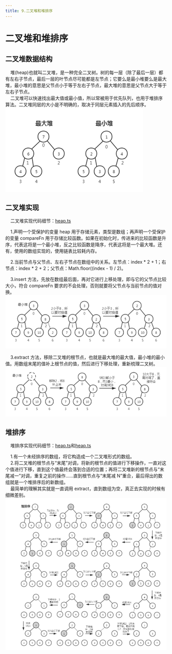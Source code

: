 ```yaml
---
title: 9.二叉堆和堆排序
---
```


# 二叉堆和堆排序

## 二叉堆数据结构

&nbsp;&nbsp;&nbsp;&nbsp;堆(heap)也就叫二叉堆，是一种完全二叉树。树的每一层（除了最后一层）都有左右子节点，最后一层的叶节点尽可能都是左节点；它要么是最小堆要么是最大堆，最小堆的意思是父节点小于等于左右子节点，最大堆的意思是父节点大于等于左右子节点。  
&nbsp;&nbsp;&nbsp;&nbsp;二叉堆可以快速找出最大值或最小值，所以常被用于优先队列，也用于堆排序算法。二叉堆同层的大小是不明确的，取决于同层元素插入的先后顺序。  
![heap1](./img/heap/heap1.png)

## 二叉堆实现

&nbsp;&nbsp;&nbsp;&nbsp;二叉堆实现代码细节：[heap.ts](https://gitee.com/liawnliu/datastructures_ts/blob/master/src/ts/data-structures/heap.ts)

&nbsp;&nbsp;&nbsp;&nbsp;1.声明一个受保护的变量 heap 用于存储元素，类型是数组；再声明一个受保护的变量 compareFn 用于存储比较函数。如果在初始化时，传进来的比较函数是升序，代表这将是一个最小堆，反之比较函数是降序，代表这将是一个最大堆。还有，使用的数组实现的，使用链表比较耗内存。

&nbsp;&nbsp;&nbsp;&nbsp;2.当前节点与父节点、左右子节点在数组中的关系。左节点：index \* 2 + 1；右节点：index \* 2 + 2；父节点：Math.floor((index - 1) / 2)。

&nbsp;&nbsp;&nbsp;&nbsp;3.insert 方法，先放在数组最后面，再对它进行上移处理，即与它的父节点比较大小，符合 compareFn 要求的不会处理，否则就要将父节点与当前节点的值对换。  
![heap2](./img/heap/heap2.png)

&nbsp;&nbsp;&nbsp;&nbsp;3.extract 方法，移除二叉堆的根节点，也就是最大堆的最大值，最小堆的最小值。用数组末尾的值补上根节点的值，然后进行下移处理，重新梳理二叉树。  
![heap3](./img/heap/heap3.png)

## 堆排序

&nbsp;&nbsp;&nbsp;&nbsp;堆排序实现代码细节：[heap.ts](https://gitee.com/liawnliu/datastructures_ts/blob/master/src/ts/data-structures/heap.ts)和[heap.ts](https://gitee.com/liawnliu/datastructures_ts/blob/master/src/ts/algorithms/sorting/heap-sort.ts)

&nbsp;&nbsp;&nbsp;&nbsp;1.有一个未经排序的数组，将它构造成一个二叉堆形式的数组。  
&nbsp;&nbsp;&nbsp;&nbsp;2.将二叉堆的根节点与“末尾”对调，将新的根节点的值进行下移操作，一直对这个值进行下移，直到这个值最终会落到合适的位置；再将二叉堆新的根节点与“末尾减一”对调，重复之前的操作......直到根节点与“末尾减 N”重合，最后得出的数组就是一个堆排序后的新数组。  
&nbsp;&nbsp;&nbsp;&nbsp;最简单的理解其实就是一直调用 extract，直到数组为空，真正去实现的时候有细微差别。  
![heap4](./img/heap/heap4.png)
